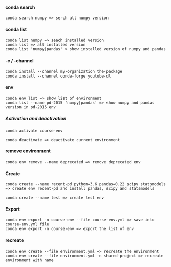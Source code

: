 #### conda search

```
conda search numpy => serch all numpy version
```

#### conda list

```
conda list numpy => seach installed version
conda list => all installed version
conda list 'numpy|pandas' > show installed version of numpy and pandas
```

#### -c / -channel

```
conda install --channel my-organization the-package
conda install --channel conda-forge youtube-dl
```

#### env

```
conda env list => show list of environment
conda list --name pd-2015 'numpy|pandas' => show numpy and pandas version in pd-2015 env
```

##### Activation and deactivation

```
conda activate course-env
```

```
conda deactivate => deactivate current environment
```

#### remove environment

```
conda env remove --name deprecated => remove deprecated env
```

#### Create

```
conda create --name recent-pd python=3.6 pandas=0.22 scipy statsmodels => create env recent-pd and install pandas, scipy and statsmodels

conda create --name test => create test env
```

#### Export

```
conda env export -n course-env --file course-env.yml => save into course-env.yml file
conda env export -n course-env => export the list of env
```

#### recreate

```
conda env create --file environment.yml => recreate the environment
conda env create --file environment.yml -n shared-project => recreate environment with name
```